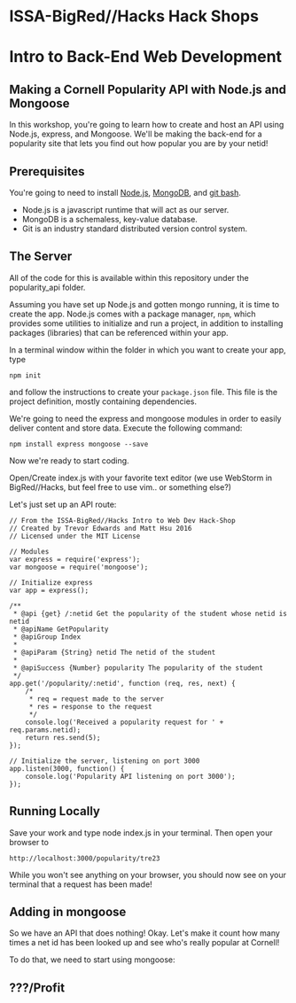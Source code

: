 # ISSA-BigRed//Hacks Hack Shops
# Intro to Back-End Web Development
## Making a Cornell Popularity API with Node.js and Mongoose

In this workshop, you're going to learn how to create and host an API using Node.js, express, and Mongoose.  We'll be making the back-end for a popularity site that lets you find out how popular you are by your netid!

## Prerequisites
You're going to need to install [Node.js](https://nodejs.org/en/), [MongoDB](https://www.mongodb.com), and [git bash](https://git-scm.com/).

* Node.js is a javascript runtime that will act as our server.
* MongoDB is a schemaless, key-value database.
* Git is an industry standard distributed version control system.

## The Server
All of the code for this is available within this repository under the popularity_api folder.

Assuming you have set up Node.js and gotten mongo running, it is time to create the app. Node.js comes with a package manager, `npm`, which provides some utilities to initialize and run a project, in addition to installing packages (libraries) that can be referenced within your app.

In a terminal window within the folder in which you want to create your app, type

    npm init

and follow the instructions to create your `package.json` file. This file is the project definition, mostly containing dependencies.

We're going to need the express and mongoose modules in order to easily deliver content and store data.  Execute the following command:

    npm install express mongoose --save

Now we're ready to start coding.

Open/Create index.js with your favorite text editor (we use WebStorm in BigRed//Hacks, but feel free to use vim.. or something else?)

Let's just set up an API route:

    // From the ISSA-BigRed//Hacks Intro to Web Dev Hack-Shop
    // Created by Trevor Edwards and Matt Hsu 2016
    // Licensed under the MIT License
    
    // Modules
    var express = require('express');
    var mongoose = require('mongoose');
    
    // Initialize express
    var app = express();
    
    /**
     * @api {get} /:netid Get the popularity of the student whose netid is netid
     * @apiName GetPopularity
     * @apiGroup Index
     *
     * @apiParam {String} netid The netid of the student
     *
     * @apiSuccess {Number} popularity The popularity of the student
     */
    app.get('/popularity/:netid', function (req, res, next) {
        /*
         * req = request made to the server
         * res = response to the request
         */
        console.log('Received a popularity request for ' + req.params.netid);
        return res.send(5);
    });
    
    // Initialize the server, listening on port 3000
    app.listen(3000, function() {
        console.log('Popularity API listening on port 3000');
    });


## Running Locally

Save your work and type node index.js in your terminal. Then open your browser to 

    http://localhost:3000/popularity/tre23
    
While you won't see anything on your browser, you should now see on your terminal that a request has been made!

## Adding in mongoose

So we have an API that does nothing!  Okay.  Let's make it count how many times a net id has been looked up and see who's really popular at Cornell!

To do that, we need to start using mongoose:


## ???/Profit
